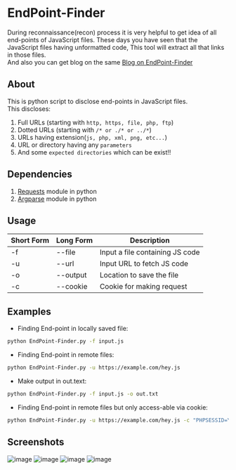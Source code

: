 # EndPoint-Finder
During reconnaissance(recon) process it is very helpful to get idea of all end-points of JavaScript files. These days you have seen that the JavaScript files having unformatted code, This tool will extract all that links in those files.  
And also you can get blog on the same [Blog on EndPoint-Finder](https://spyclub.tech/2018/07/30/2018-07-30-blog-on-endpoint-finder/)

## About
This is python script to disclose end-points in JavaScript files.  
This discloses:  
1. Full URLs (starting with `http, https, file, php, ftp`)
2. Dotted URLs (starting with `/* or ./* or ../*`)
3. URLs having extension(`js, php, xml, png, etc...`)
4. URL or directory having any `parameters`
5. And some `expected directories` which can be exist!!

## Dependencies
1. [Requests](http://docs.python-requests.org/en/master/) module in python
2. [Argparse](https://docs.python.org/3/library/argparse.html) module in python

## Usage
| Short Form  | Long Form  |        Description             |
|-------------|------------|--------------------------------|
| -f          |  --file    |  Input a file containing JS code |
| -u          |  --url     |  Input URL to fetch JS code    |
| -o          |  --output  |  Location to save the file     |
| -c          |  --cookie  |  Cookie for making request     |

## Examples
* Finding End-point in locally saved file:
```bash
python EndPoint-Finder.py -f input.js
```
* Finding End-point in remote files:
```bash
python EndPoint-Finder.py -u https://example.com/hey.js
```
* Make output in out.text:
```bash
python EndPoint-Finder.py -f input.js -o out.txt
```
* Finding End-point in remote files but only access-able via cookie:
```bash
python EndPoint-Finder.py -u https://example.com/hey.js -c "PHPSESSID=Ytywq568hsadadadsd"
```

## Screenshots
![image](./images/tool1.0.png)
![image](./images/tool1.1.png)
![image](./images/tool1.2.png)
![image](./images/tool1.3.png)
